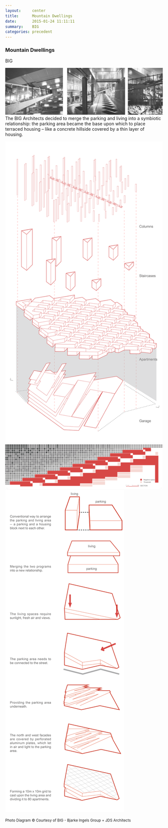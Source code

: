 ```yaml
---
layout:     center
title:      Mountain Dwellings
date:       2015-01-24 11:11:11
summary:    BIG
categories: precedent
---
```


<h3 class="h3 o1">Mountain Dwellings</h3>
BIG<br>

![img ](/images/md-1.jpg)
<br>
The BIG Architects decided to merge the parking and living into a symbiotic relationship: the parking area became the base upon which to place terraced housing – like a concrete hillside covered by a thin layer of housing.

![img ](/images/md-2.png)
![img ](/images/md-3.png)
![img ](/images/md-4.png)

<small>Photo Diagram © Courtesy of BIG - Bjarke Ingels Group + JDS Architects</small>
